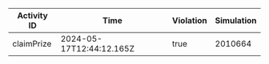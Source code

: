 | Activity ID | Time | Violation | Simulation |
| --- | --- | --- | --- |
| claimPrize | 2024-05-17T12:44:12.165Z | true | 2010664 |